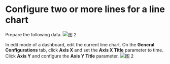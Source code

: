 # Configure two or more lines for a line chart

Prepare the following data.
![图 2](/img/src/visulization/lineChart/moreLineChart/moreLineChart1.png)

In edit mode of a dashboard, edit the current line chart. On the **General Configurations** tab, click **Axis X** and set the **Axis X Title** parameter to time. Click **Axis Y** and configure the **Axis Y Title** parameter.
![图 2](/img/src/visulization/lineChart/moreLineChart/moreLineChart2.png)